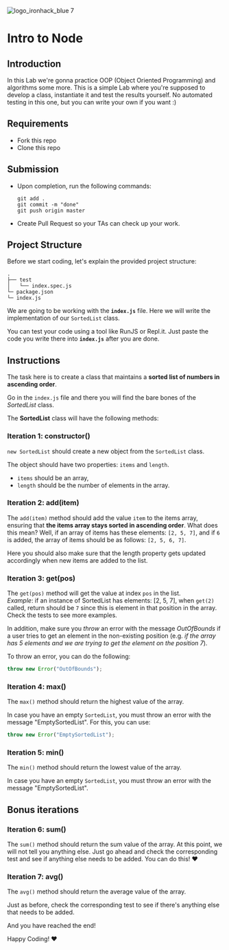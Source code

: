 ![logo_ironhack_blue 7](https://user-images.githubusercontent.com/23629340/40541063-a07a0a8a-601a-11e8-91b5-2f13e4e6b441.png)

# Intro to Node

## Introduction

In this Lab we're gonna practice OOP (Object Oriented Programming) and algorithms some more. This is a simple Lab where you're supposed to develop a class, instantiate it and test the results yourself. No automated testing in this one, but you can write your own if you want :)

## Requirements

- Fork this repo
- Clone this repo

## Submission

- Upon completion, run the following commands:

  ```
  git add .
  git commit -m "done"
  git push origin master
  ```

- Create Pull Request so your TAs can check up your work.

## Project Structure

Before we start coding, let's explain the provided project structure:

```
.
├── test
│   └── index.spec.js
└─ package.json
└─ index.js
```

We are going to be working with the **`index.js`** file. Here we will write the implementation of our `SortedList` class.

You can test your code using a tool like RunJS or Repl.it. Just paste the code you write there into **`index.js`** after you are done.

## Instructions

The task here is to create a class that maintains a **sorted list of numbers in ascending order**.

Go in the `index.js` file and there you will find the bare bones of the _SortedList_ class.

The **SortedList** class will have the following methods:

### Iteration 1: constructor()

`new SortedList` should create a new object from the `SortedList` class.

The object should have two properties: `items` and `length`.

- `items` should be an array,
- `length` should be the number of elements in the array.

### Iteration 2: add(item)

The `add(item)` method should add the value `item` to the items array, ensuring that **the items array stays sorted in ascending order**.
What does this mean? Well, if an array of items has these elements: `[2, 5, 7]`, and if `6` is added, the array of items should be as follows: `[2, 5, 6, 7]`.

Here you should also make sure that the length property gets updated accordingly when new items are added to the list.

### Iteration 3: get(pos)

The `get(pos)` method will get the value at index `pos` in the list. <br>
_Example_: if an instance of SortedList has elements: [2, 5, 7], when `get(2)` called, return should be `7` since this is element in that position in the array. Check the tests to see more examples.

In addition, make sure you _throw_ an error with the message _OutOfBounds_ if a user tries to get an element in the non-existing position (e.g. _if the array has 5 elements and we are trying to get the element on the position 7_).

To throw an error, you can do the following:

```js
throw new Error("OutOfBounds");
```

<!-- ### Iteration 4: make that list sorted!

Up to this moment, in the `add(item)` method we were just adding elements in the array of _items_. Our ultimate goal is to make this array _sorted in ascending order_. <br>
What does this mean? Well, if array of items has these elements: [2, 5, 7], if `6` is added, the array of items should be as follows: [2, 5, 6, 7]. See the failing tests for more examples and details. -->

### Iteration 4: max()

The `max()` method should return the highest value of the array.

In case you have an empty `SortedList`, you must throw an error with the message "EmptySortedList". For this, you can use:

```js
throw new Error("EmptySortedList");
```

### Iteration 5: min()

The `min()` method should return the lowest value of the array.

In case you have an empty `SortedList`, you must throw an error with the message "EmptySortedList".

## Bonus iterations

### Iteration 6: sum()

The `sum()` method should return the sum value of the array. At this point, we will not tell you anything else. Just go ahead and check the corresponding test and see if anything else needs to be added. You can do this! :heart:

### Iteration 7: avg()

The `avg()` method should return the average value of the array.

Just as before, check the corresponding test to see if there's anything else that needs to be added.

And you have reached the end!

Happy Coding! :heart:
